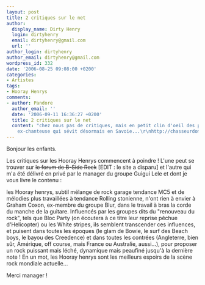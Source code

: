 ```yaml
---
layout: post
title: 2 critiques sur le net
author:
  display_name: Dirty Henry
  login: dirtyhenry
  email: dirtyhenry@gmail.com
  url: ''
author_login: dirtyhenry
author_email: dirtyhenry@gmail.com
wordpress_id: 332
date: '2006-08-25 09:08:00 +0200'
categories:
- Artistes
tags:
- Hooray Henrys
comments:
- author: Pandore
  author_email: ''
  date: '2006-09-11 16:36:27 +0200'
  title: 2 critiques sur le net
  content: "chez nous pas de critiques, mais en petit clin d'oeil des photos d'une
    ex-chanteuse qui sévit désormais en Savoie...\r\nhttp://chasseurdombre.blogspot.com"
---
```

Bonjour les enfants.

Les critiques sur les Hooray Henrys commencent à poindre ! L'une peut se trouver sur <strike>le forum de B-Side Rock</strike> [EDIT : le site a disparu] et l'autre qui m'a été délivré en privé par le manager du groupe Guigui Lele et dont je vous livre le contenu : 

<quote>les Hooray henrys, subtil mélange de rock garage tendance MC5 et de mélodies plus travaillées à tendance Rolling stonienne, n'ont rien à envier à Graham Coxon, ex-membre du groupe Blur, dans le travail à bras la corde du manche de la guitare. Influencés par les groupes dits du "renouveau du rock", tels que Bloc Party (on écoutera à ce titre leur reprise pêchue d'Helicopter) ou les White stripes, ils semblent transcender ces influences, et puisent dans toutes les époques (le glam de Bowie, le surf des Beach boys, le bayou des Creedence) et dans toutes les contrées (Angleterre, bien sûr, Amérique, off course, mais France ou Australie, aussi...), pour proposer un rock puissant mais léché, dynamique mais peaufiné jusqu'à la dernière note ! En un mot, les Hooray henrys sont les meilleurs espoirs de la scène rock mondiale actuelle...</quote>

Merci manager !
